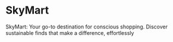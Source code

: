 # SkyMart
SkyMart: Your go-to destination for conscious shopping. Discover sustainable finds that make a difference, effortlessly
